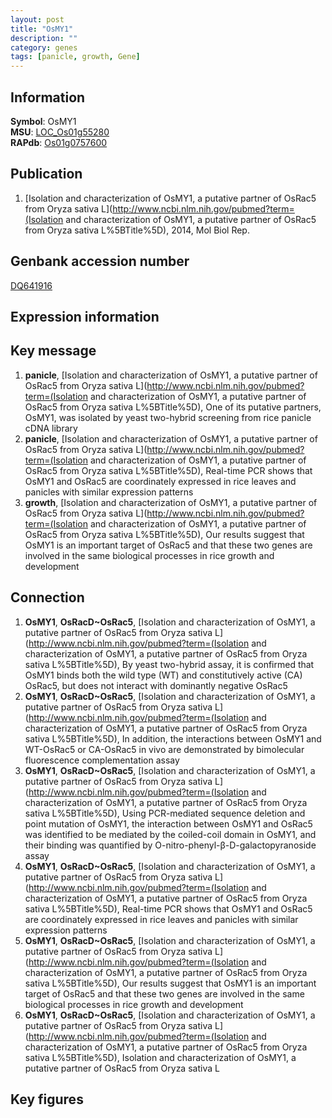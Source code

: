 ```yaml
---
layout: post
title: "OsMY1"
description: ""
category: genes
tags: [panicle, growth, Gene]
---
```


## Information
__Symbol__: OsMY1  
__MSU__: [LOC_Os01g55280](http://rice.plantbiology.msu.edu/cgi-bin/ORF_infopage.cgi?orf=LOC_Os01g55280)  
__RAPdb__: [Os01g0757600](http://rapdb.dna.affrc.go.jp/viewer/gbrowse_details/irgsp1?name=Os01g0757600)  

## Publication
1. [Isolation and characterization of OsMY1, a putative partner of OsRac5 from Oryza sativa L](http://www.ncbi.nlm.nih.gov/pubmed?term=(Isolation and characterization of OsMY1, a putative partner of OsRac5 from Oryza sativa L%5BTitle%5D), 2014, Mol Biol Rep.

## Genbank accession number
[DQ641916](http://www.ncbi.nlm.nih.gov/nuccore/DQ641916)

## Expression information

## Key message
1. __panicle__, [Isolation and characterization of OsMY1, a putative partner of OsRac5 from Oryza sativa L](http://www.ncbi.nlm.nih.gov/pubmed?term=(Isolation and characterization of OsMY1, a putative partner of OsRac5 from Oryza sativa L%5BTitle%5D),  One of its putative partners, OsMY1, was isolated by yeast two-hybrid screening from rice panicle cDNA library
2. __panicle__, [Isolation and characterization of OsMY1, a putative partner of OsRac5 from Oryza sativa L](http://www.ncbi.nlm.nih.gov/pubmed?term=(Isolation and characterization of OsMY1, a putative partner of OsRac5 from Oryza sativa L%5BTitle%5D),  Real-time PCR shows that OsMY1 and OsRac5 are coordinately expressed in rice leaves and panicles with similar expression patterns
3. __growth__, [Isolation and characterization of OsMY1, a putative partner of OsRac5 from Oryza sativa L](http://www.ncbi.nlm.nih.gov/pubmed?term=(Isolation and characterization of OsMY1, a putative partner of OsRac5 from Oryza sativa L%5BTitle%5D),  Our results suggest that OsMY1 is an important target of OsRac5 and that these two genes are involved in the same biological processes in rice growth and development

## Connection
1. __OsMY1__, __OsRacD~OsRac5__, [Isolation and characterization of OsMY1, a putative partner of OsRac5 from Oryza sativa L](http://www.ncbi.nlm.nih.gov/pubmed?term=(Isolation and characterization of OsMY1, a putative partner of OsRac5 from Oryza sativa L%5BTitle%5D),  By yeast two-hybrid assay, it is confirmed that OsMY1 binds both the wild type (WT) and constitutively active (CA) OsRac5, but does not interact with dominantly negative OsRac5
2. __OsMY1__, __OsRacD~OsRac5__, [Isolation and characterization of OsMY1, a putative partner of OsRac5 from Oryza sativa L](http://www.ncbi.nlm.nih.gov/pubmed?term=(Isolation and characterization of OsMY1, a putative partner of OsRac5 from Oryza sativa L%5BTitle%5D),  In addition, the interactions between OsMY1 and WT-OsRac5 or CA-OsRac5 in vivo are demonstrated by bimolecular fluorescence complementation assay
3. __OsMY1__, __OsRacD~OsRac5__, [Isolation and characterization of OsMY1, a putative partner of OsRac5 from Oryza sativa L](http://www.ncbi.nlm.nih.gov/pubmed?term=(Isolation and characterization of OsMY1, a putative partner of OsRac5 from Oryza sativa L%5BTitle%5D),  Using PCR-mediated sequence deletion and point mutation of OsMY1, the interaction between OsMY1 and OsRac5 was identified to be mediated by the coiled-coil domain in OsMY1, and their binding was quantified by O-nitro-phenyl-β-D-galactopyranoside assay
4. __OsMY1__, __OsRacD~OsRac5__, [Isolation and characterization of OsMY1, a putative partner of OsRac5 from Oryza sativa L](http://www.ncbi.nlm.nih.gov/pubmed?term=(Isolation and characterization of OsMY1, a putative partner of OsRac5 from Oryza sativa L%5BTitle%5D),  Real-time PCR shows that OsMY1 and OsRac5 are coordinately expressed in rice leaves and panicles with similar expression patterns
5. __OsMY1__, __OsRacD~OsRac5__, [Isolation and characterization of OsMY1, a putative partner of OsRac5 from Oryza sativa L](http://www.ncbi.nlm.nih.gov/pubmed?term=(Isolation and characterization of OsMY1, a putative partner of OsRac5 from Oryza sativa L%5BTitle%5D),  Our results suggest that OsMY1 is an important target of OsRac5 and that these two genes are involved in the same biological processes in rice growth and development
6. __OsMY1__, __OsRacD~OsRac5__, [Isolation and characterization of OsMY1, a putative partner of OsRac5 from Oryza sativa L](http://www.ncbi.nlm.nih.gov/pubmed?term=(Isolation and characterization of OsMY1, a putative partner of OsRac5 from Oryza sativa L%5BTitle%5D), Isolation and characterization of OsMY1, a putative partner of OsRac5 from Oryza sativa L

## Key figures


